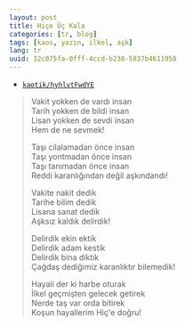 ```yaml
---
layout: post
title: Hiçe Üç Kala
categories: [tr, blog]
tags: [kaos, yazın, ilkel, aşk]
lang: tr
uuid: 32c075fa-0fff-4ccd-b238-5837b4611958
---
```


* [`kaotik/hyhlvtFwdYE`](https://groups.google.com/forum/?fromgroups=#!topic/kaotik/hyhlvtFwdYE)

> Vakit yokken de vardı insan  
> Tarih yokken de bildi insan  
> Lisan yokken de sevdi insan  
> Hem de ne sevmek!
> 
> Taşı cilalamadan önce insan  
> Taşı yontmadan önce insan  
> Taşı tanımadan önce insan  
> Reddi karanlığından değil aşkındandı!
> 
> Vakite nakit dedik  
> Tarihe bilim dedik  
> Lisana sanat dedik  
> Aşksız kaldık delirdik!
> 
> Delirdik ekin ektik  
> Delirdik adam kestik  
> Delirdik bina diktik  
> Çağdaş dediğimiz karanlıktır bilemedik!
> 
> Hayali der ki harbe oturak  
> İlkel geçmişten gelecek getirek  
> Nerde taş var orda bitirek  
> Koşun hayallerim Hiç'e doğru!
